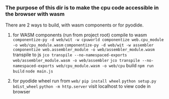 ### The purpose of this dir is to make the cpu code accessible in the browser with wasm
There are 2 ways to build, with wasm components or for pyodide.

1) for WASM components 
    (run from project root)
    compile to wasm
    `componentize-py -d web/wit -w cpuworld componentize web.cpu_module -o web/cpu_module.wasm`
    `componentize-py -d web/wit -w assembler componentize web.assembler_module -o web/assembler_module.wasm`
    transpile to js
    `jco transpile --no-namespaced-exports web/assembler_module.wasm -o web/assembler`
    `jco transpile --no-namespaced-exports web/cpu_module.wasm -o web/cpu`
    build
    `npm run build`
    `node main.js`

2) for pyodide wheel 
    run from `web/`
    `pip install wheel`
    `python setup.py bdist_wheel`
    `python -m http.server`
    visit localhost to view code in browser
